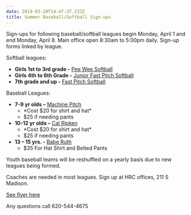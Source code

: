 ```yaml
---
date: 2019-03-28T14:47:37.233Z
title: Summer Baseball/Softball Sign-ups
---
```

Sign-ups for following baseball/softball leagues begin Monday, April 1 and end Monday, April 8. Main office open 8:30am to 5:00pm daily. Sign-up forms linked by league.

Softball leagues:

* **Girls 1st to 3rd grade -** [Pee Wee Softball](https://s3.amazonaws.com/hrc-signups/Pee+Wee+Junior+Softball.pdf)
* **Girls 4th to 6th Grade -** [Junior Fast Pitch Softball](https://s3.amazonaws.com/hrc-signups/Pee+Wee+Junior+Softball.pdf) 
* **7th grade and up -** [Fast Pitch Softball](https://s3.amazonaws.com/hrc-signups/Senior+Babe+Ruth.pdf) 

Baseball Leagues:

* **7-9 yr olds –** [Machine Pitch](https://s3.amazonaws.com/hrc-signups/Cal+Ripken+Major+and+Minor.pdf)
  * \*Cost $20 for shirt and hat\*
  * $25 if needing pants
* **10-12 yr olds –** [Cal Ripken](https://s3.amazonaws.com/hrc-signups/Cal+Ripken+Major+and+Minor.pdf)
  * \*Cost $20 for shirt and hat\*
  * $25 if needing pants
* **13 – 15 yrs. -** [Babe Ruth](https://s3.amazonaws.com/hrc-signups/Senior+Babe+Ruth.pdf)
  * $35 For Hat Shirt and Belted Pants

Youth baseball teams will be reshuffled on a yearly basis due to new leagues being formed.

Coaches are needed in most leagues. Sign up at HRC offices, 211 S Madison.

[See flyer here](https://s3.amazonaws.com/hrc-signups/Baseball+and+Softball+Sign+up+Advertisement.pdf)

Any questions call 620-544-4675

